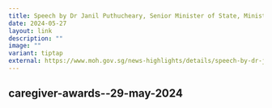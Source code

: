 ```yaml
---
title: Speech by Dr Janil Puthucheary, Senior Minister of State, Ministry of Health
date: 2024-05-27
layout: link
description: ""
image: ""
variant: tiptap
external: https://www.moh.gov.sg/news-highlights/details/speech-by-dr-janil-puthucheary--senior-minister-of-state--ministry-of-health--at-the-singapore-health-inspirational-patient
---
```

caregiver-awards--29-may-2024
---
